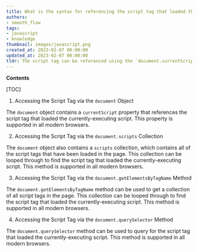 ```yaml
---
title: What is the syntax for referencing the script tag that loaded the currently-executing script?
authors:
- smooth_flow
tags:
- javascript
- knowledge
thumbnail: images/javascript.png
created_at: 2023-02-07 00:00:00
updated_at: 2023-02-07 00:00:00
tldr: The script tag can be referenced using the `document.currentScript` property.
---
```


**Contents**

[TOC]

1. Accessing the Script Tag via the `document` Object 

The `document` object contains a `currentScript` property that references the script tag that loaded the currently-executing script. This property is supported in all modern browsers.

2. Accessing the Script Tag via the `document.scripts` Collection 

The `document` object also contains a `scripts` collection, which contains all of the script tags that have been loaded in the page. This collection can be looped through to find the script tag that loaded the currently-executing script. This method is supported in all modern browsers.

3. Accessing the Script Tag via the `document.getElementsByTagName` Method 

The `document.getElementsByTagName` method can be used to get a collection of all script tags in the page. This collection can be looped through to find the script tag that loaded the currently-executing script. This method is supported in all modern browsers.

4. Accessing the Script Tag via the `document.querySelector` Method 

The `document.querySelector` method can be used to query for the script tag that loaded the currently-executing script. This method is supported in all modern browsers.
